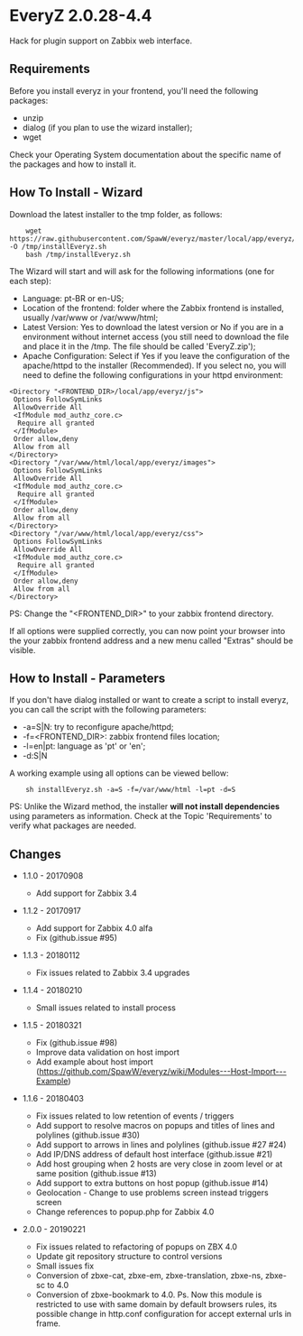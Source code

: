 # EveryZ 2.0.28-4.4

Hack for plugin support on Zabbix web interface.

Requirements
------------

Before you install everyz in your frontend, you'll need the following packages:

 * unzip
 * dialog (if you plan to use the wizard installer);
 * wget

Check your Operating System documentation about the specific name of the packages and how to install it.

How To Install - Wizard
-----------------------

Download the latest installer to the tmp folder, as follows:

```
    wget https://raw.githubusercontent.com/SpawW/everyz/master/local/app/everyz/installEveryz.sh -O /tmp/installEveryz.sh
    bash /tmp/installEveryz.sh
```

The Wizard will start and will ask for the following informations (one for each step):

 * Language: pt-BR or en-US;
 * Location of the frontend: folder where the Zabbix frontend is installed, usually /var/www or /var/www/html;
 * Latest Version: Yes to download the latest version or No if you are in a environment without internet access (you still need to download the file and place it in the /tmp. The file should be called 'EveryZ.zip');
 * Apache Configuration: Select if Yes if you leave the configuration of the apache/httpd to the installer (Recommended). If you select no, you will need to define the following configurations in your httpd environment:

```
<Directory "<FRONTEND_DIR>/local/app/everyz/js">
 Options FollowSymLinks
 AllowOverride All
 <IfModule mod_authz_core.c>
  Require all granted
 </IfModule>
 Order allow,deny
 Allow from all
</Directory>
<Directory "/var/www/html/local/app/everyz/images">
 Options FollowSymLinks
 AllowOverride All
 <IfModule mod_authz_core.c>
  Require all granted
 </IfModule>
 Order allow,deny
 Allow from all
</Directory>
<Directory "/var/www/html/local/app/everyz/css">
 Options FollowSymLinks
 AllowOverride All
 <IfModule mod_authz_core.c>
  Require all granted
 </IfModule>
 Order allow,deny
 Allow from all
</Directory>
```

PS: Change the "<FRONTEND_DIR>" to your zabbix frontend directory.

If all options were supplied correctly, you can now point your browser into the your zabbix frontend address and a new menu called "Extras" should be visible.

How to Install - Parameters
---------------------------

If you don't have dialog installed or want to create a script to install everyz, you can call the script with the following parameters:

 * -a=S|N: try to reconfigure apache/httpd;
 * -f=<FRONTEND_DIR>: zabbix frontend files location;
 * -l=en|pt: language as 'pt' or 'en';
 * -d:S|N

A working example using all options can be viewed bellow:

```
    sh installEveryz.sh -a=S -f=/var/www/html -l=pt -d=S
```

PS: Unlike the Wizard method, the installer **will not install dependencies** using parameters as information. Check at the Topic 'Requirements' to verify what packages are needed.


Changes
---------------------------
* 1.1.0 - 20170908
   - Add support for Zabbix 3.4
* 1.1.2 - 20170917
   - Add support for Zabbix 4.0 alfa
   - Fix (github.issue #95)
* 1.1.3 - 20180112
   - Fix issues related to Zabbix 3.4 upgrades
* 1.1.4 - 20180210
   - Small issues related to install process
* 1.1.5 - 20180321
   - Fix (github.issue #98)
   - Improve data validation on host import 
   - Add example about host import (https://github.com/SpawW/everyz/wiki/Modules---Host-Import---Example) 
* 1.1.6 - 20180403
   - Fix issues related to low retention of events / triggers 
   - Add support to resolve macros on popups and titles of lines and polylines (github.issue #30)
   - Add support to arrows in lines and polylines (github.issue #27 #24)
   - Add IP/DNS address of default host interface (github.issue #21)
   - Add host grouping when 2 hosts are very close in zoom level or at same position (github.issue #13)
   - Add support to extra buttons on host popup (github.issue #14)
   - Geolocation - Change to use problems screen instead triggers screen 
   - Change references to popup.php for Zabbix 4.0 

* 2.0.0 - 20190221
   - Fix issues related to refactoring of popups on ZBX 4.0    
   - Update git repository structure to control versions
   - Small issues fix 
   - Conversion of zbxe-cat, zbxe-em, zbxe-translation, zbxe-ns, zbxe-sc to 4.0 
   - Conversion of zbxe-bookmark to 4.0. Ps. Now this module is restricted to use with same domain by default browsers rules, its possible change in http.conf configuration for accept external urls in frame. 
